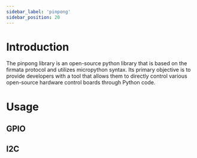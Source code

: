 ```yaml
---
sidebar_label: 'pinpong'
sidebar_position: 20
---
```


# Introduction

The pinpong library is an open-source python library that is based on the firmata protocol and utilizes micropython syntax. Its primary objective is to provide developers with a tool that allows them to directly control various open-source hardware control boards through Python code. 

# Usage

## GPIO

## I2C
